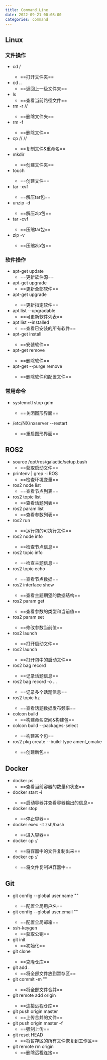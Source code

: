 ```yaml
---
title: Command_Line
date: 2022-09-21 00:08:00
categories: command
---
```

## Linux

<!--more-->

### 文件操作

* cd /<Path>
  * ==打开文件夹==
* cd ..
  * ==返回上一级文件夹==
* ls
  * ==查看当前路径文件==
* rm -r /<Path>/<FolderName>
  * ==删除文件夹==
* rm -f <FileName>
  * ==删除文件==
* cp /<Path>/<FileName> /<Path>/<NewFileName>
  * ==复制文件&重命名==
* mkdir <FolderName>
  * ==创建文件夹==
* touch <FileName>
  * ==创建文件==
* tar -xvf <FileName>
  * ==解压tar包==
* unzip <FileName> -d <FolderName>
  * ==解压zip包==
* tar -cvf <ArchiveName> <FolderName>
  * ==压缩tar包==
* zip -v <ArchiveName> <FolderName>
  * ==压缩zip包==
  
### 软件操作

* apt-get update
  * ==更新软件源==
* apt-get upgrade
  * ==更新全部软件==
* apt-get upgrade <PackageName>
  * ==更新指定软件==
* apt list --upgradable
  * ==可更新软件列表==
* apt list --installed
  * ==查看已安装的所有软件==
* apt-get install <PackageName>
  * ==安装软件==
* apt-get remove <PackageName>
  * ==删除软件==
* apt-get --purge remove <PackageName>
  * ==删除软件和配置文件==

### 常用命令

* systemctl stop gdm
  * ==关闭图形界面==

* /etc/NX/nxserver --restart
  * ==重启图形界面==


## ROS2

* source /opt/ros/galactic/setup.bash
  * ==获取启动文件==
* printenv | grep -i ROS
  * ==检查环境变量==
* ros2 node list
  * ==查看节点列表==
* ros2 topic list
  * ==查看话题列表==
* ros2 param list
  * ==查看参数列表==
* ros2 run <PackageName> <FileName>
  * ==运行包的可执行文件==
* ros2 node info <NodeName>
  * ==检查节点信息==
* ros2 topic info <TopicName>
  * ==检查主题信息==
* ros2 topic echo <TopicName>
  * ==查看节点数据==
* ros2 interface show <TopicName>
  * ==查看主题期望的数据结构==
* ros2 param get <NodeName> <ParamName>
  * ==查看参数的类型和当前值==
* ros2 param set <NodeName> <ParamName> <Value>
  * ==修改参数当前值==
* ros2 launch <LaunchName>
  * ==打开启动文件==
* ros2 launch <PackageName> <LaunchName>
  * ==打开包中的启动文件==
* ros2 bag record <TopicName>
  * ==记录话题信息==
* ros2 bag record -o <FileName> <TopicName1> <TopicName2>...
  * ==记录多个话题信息==
* ros2 topic hz <TopicName>
  * ==查看话题数据发布频率==
* colcon build
  * ==构建命名空间&构建包==
* colcon build --packages-select <PackageName>
  * ==构建某个包==
* ros2 pkg create --build-type ament_cmake <PackageName>
  * ==创建新包==

## Docker

* docker ps
  * ==查看当前容器的数量和状态==
* docker start <ContainerName> -i
  * ==启动容器并查看容器输出的信息==
* docker stop <ContainerName>
  * ==停止容器==
* docker exec -it <ContainerName> zsh/bash
  * ==进入容器==
* docker cp <ContainerName>:/<Path><FileName> <Path><FileName>
  * ==将容器中的文件复制出来==
* docker cp <Path><FileName> <ContainerName>:/<Path><FileName>
  * ==将文件复制进容器中==



## Git

* git config --global user.name "<Name>"
  * ==配置全局用户名==
* git config --global user.email "<Name>"
  * ==配置全局邮箱==
* ssh-keygen
  * ==获取公钥==
* git init
  * ==初始化==
* git clone <url>
  * ==克隆仓库==
* git add .
  * ==将全部文件放到暂存区==
* git commit -m "<message>"
  * ==将全部文件合并==
* git remote add origin <url>
  * ==连接远程仓库==
* git push origin master
  * ==上传合并的文件==
* git push origin master -f
  * ==强制上传==
* git reset HEAD
  * ==将暂存区的所有文件恢复到工作区==
* git remote rm origin
  * ==删除远程连接==
